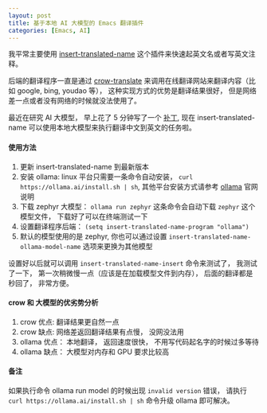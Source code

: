 ```yaml
---
layout: post
title: 基于本地 AI 大模型的 Emacs 翻译插件
categories: [Emacs, AI]
---
```


我平常主要使用 [insert-translated-name](https://github.com/manateelazycat/insert-translated-name) 这个插件来快速起英文名或者写英文注释。

后端的翻译程序一直是通过 [crow-translate](https://crow-translate.github.io) 来调用在线翻译网站来翻译内容（比如 google, bing, youdao 等）， 这种实现方式的优势是翻译结果很好， 但是网络差一点或者没有网络的时候就没法使用了。

最近在研究 AI 大模型， 早上花了 5 分钟写了一个 [补丁](https://github.com/manateelazycat/insert-translated-name/commit/bc2d97b831aade2498447c5a6d99375c09e3bf59), 现在 insert-translated-name 可以使用本地大模型来执行翻译中文到英文的任务啦。

#### 使用方法
1. 更新 insert-translated-name 到最新版本
2. 安装 ollama: linux 平台只需要一条命令自动安装， `curl https://ollama.ai/install.sh | sh`, 其他平台安装方式请参考 [ollama](https://github.com/jmorganca/ollama) 官网说明
3. 下载 zephyr 大模型： `ollama run zephyr` 这条命令会自动下载 `zephyr` 这个模型文件， 下载好了可以在终端测试一下
4. 设置翻译程序后端： ```(setq insert-translated-name-program "ollama")```
5. 默认的模型使用的是 zephyr, 你也可以通过设置 `insert-translated-name-ollama-model-name` 选项来更换为其他模型

设置好以后就可以调用 `insert-translated-name-insert` 命令来测试了， 我测试了一下， 第一次稍微慢一点（应该是在加载模型文件到内存）， 后面的翻译都是秒回了， 非常方便。

#### crow 和 大模型的优劣势分析
1. crow 优点: 翻译结果更自然一点
2. crow 缺点: 网络差返回翻译结果有点慢， 没网没法用
3. ollama 优点： 本地翻译， 返回速度很快， 不用写代码起名字的时候过多等待
4. ollama 缺点： 大模型对内存和 GPU 要求比较高

#### 备注
如果执行命令 ollama run model 的时候出现 ```invalid version``` 错误， 请执行 ```curl https://ollama.ai/install.sh | sh``` 命令升级 ollama 即可解决。
